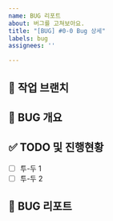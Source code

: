 ```yaml
---
name: BUG 리포트
about: 버그를 고쳐보아요.
title: "[BUG] #0-0 Bug 상세"
labels: bug
assignees: ''

---
```


## 🌴 작업 브랜치 <!-- 작업하게 될 브랜치를 명시해주세요 -->


## :bug: BUG 개요 <!-- 어떠한 부분에서 에러가 발생했는지 -->


## ✅ TODO 및 진행현황 <!-- 할 일 목록을 만들고 진행 사항 표시 -->

- [ ] 투-두 1
- [ ] 투-두 2

## 🚧 BUG 리포트 <!-- 버그의 원인은 무엇이었고 어떻게 해결하였는지 -->
